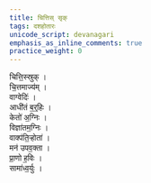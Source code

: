 ```yaml
---
title: चित्तिस् सृक्
tags: दशहोतारः
unicode_script: devanagari
emphasis_as_inline_comments: true
practice_weight: 0
---
```


चित्ति॒स्स्रुक् ।  
चि॒त्तमाज्य॑म् ।  
वाग्वेदिः॑ ।  
आधी॑तं ब॒र्॒हिः ।  
केतो॑ अ॒ग्निः ।  
विज्ञा॑तम॒ग्निः ।  
वाक्प॑ति॒ऱ्होता॑ ।  
मन॑ उपव॒क्ता ।  
प्रा॒णो ह॒विः ।  
सामा॑ध्व॒र्युः । 